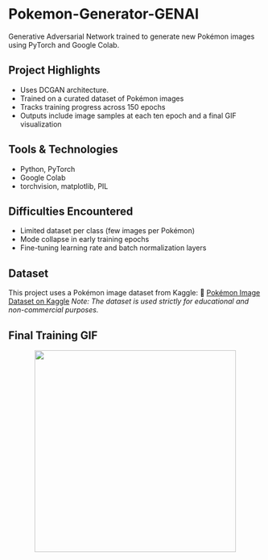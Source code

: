 # Pokemon-Generator-GENAI
Generative Adversarial Network trained to generate new Pokémon images using PyTorch and Google Colab.

## Project Highlights
- Uses DCGAN architecture.
- Trained on a curated dataset of Pokémon images
- Tracks training progress across 150 epochs
- Outputs include image samples at each ten epoch and a final GIF visualization

## Tools & Technologies
- Python, PyTorch
- Google Colab
- torchvision, matplotlib, PIL

## Difficulties Encountered
- Limited dataset per class (few images per Pokémon)
- Mode collapse in early training epochs
- Fine-tuning learning rate and batch normalization layers

## Dataset
This project uses a Pokémon image dataset from Kaggle:
🔗 [Pokémon Image Dataset on Kaggle](https://www.kaggle.com/datasets/hlrhegemony/pokemon-image-dataset/data)
*Note: The dataset is used strictly for educational and non-commercial purposes.*

## Final Training GIF  
<p align="center">
  <img src="outputs/pokemon_training.gif" width="400"/>
</p>
